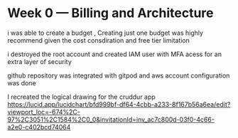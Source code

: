 # Week 0 — Billing and Architecture

 i was able to create a budget , Creating just one budget was highly recommend given the cost consdiration and free tier limitation 
 
 i destroyed the root account and created IAM user with MFA acess for an extra layer of security 
 
 github repository was integrated with gitpod and aws account configuration was done 
 
 I recreated the logical drawing for the cruddur app
 https://lucid.app/lucidchart/bfd999bf-df64-4cbb-a233-8f167b56a6ea/edit?viewport_loc=-674%2C-97%2C3051%2C1584%2C0_0&invitationId=inv_ac7c800d-03f0-4c66-a2e0-c402bcd74064
 
